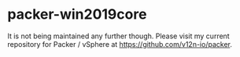 # packer-win2019core

It is not being maintained any further though. Please visit my current repository for Packer / vSphere at https://github.com/v12n-io/packer.
